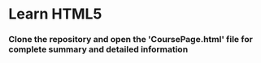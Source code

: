 # Learn HTML5

### Clone the repository and open the 'CoursePage.html' file for complete summary and detailed information
